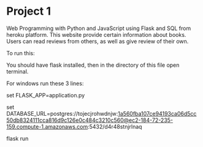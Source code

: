 # Project 1

Web Programming with Python and JavaScript using Flask and SQL from heroku platform.
This website provide certain information about books.
Users can read reviews from others, as well as give review of their own.

To run this:

You should have flask installed, then in the directory of this file open terminal.

For windows run these 3 lines:

set FLASK_APP=application.py

set DATABASE_URL=postgres://tojecjrohwdnjw:1a560fba107ce94193ca06d5cc50db8324111cca816d9c126e0c484c3210c560@ec2-184-72-235-159.compute-1.amazonaws.com:5432/d4r48stnjrlnaq

flask run


